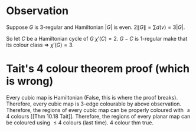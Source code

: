 # Observation

Suppose $G$ is 3-regular and Hamiltonian $|G|$ is even.
$2\|G\| = \sum d(v) = 3|G|$.

So let $C$ be a Hamiltonian cycle of $G$ $\chi'(C) = 2$.
$G - C$ is 1-regular make that its colour class => $\chi'(G) = 3$.

# Tait's 4 colour theorem proof (which is wrong)

Every cubic map is Hamiltonian (False, this is where the proof breaks).
Therefore, every cubic map is 3-edge colourable by above observation.
Therefore, the regions of every cubic map can be properly coloured with $\leq 4$ colours [[Thm 10.18 Tait]].
Therefore, the regions of every planar map can be coloured using $\leq 4$ colours (last time).
4 colour thm true.